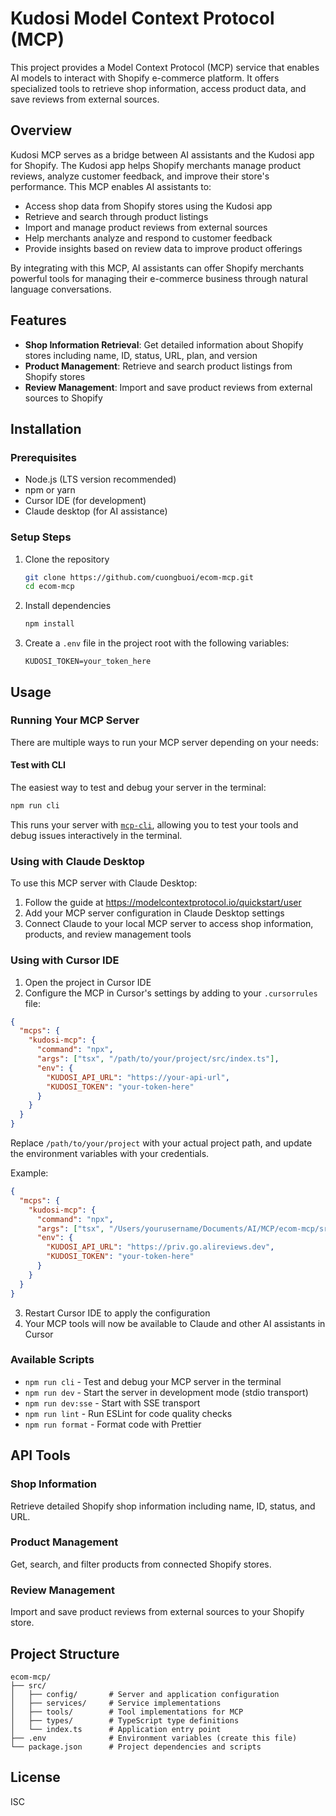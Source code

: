 # Kudosi Model Context Protocol (MCP)

This project provides a Model Context Protocol (MCP) service that enables AI models to interact with Shopify e-commerce platform. It offers specialized tools to retrieve shop information, access product data, and save reviews from external sources.

## Overview

Kudosi MCP serves as a bridge between AI assistants and the Kudosi app for Shopify. The Kudosi app helps Shopify merchants manage product reviews, analyze customer feedback, and improve their store's performance. This MCP enables AI assistants to:

- Access shop data from Shopify stores using the Kudosi app
- Retrieve and search through product listings
- Import and manage product reviews from external sources
- Help merchants analyze and respond to customer feedback
- Provide insights based on review data to improve product offerings

By integrating with this MCP, AI assistants can offer Shopify merchants powerful tools for managing their e-commerce business through natural language conversations.

## Features

- **Shop Information Retrieval**: Get detailed information about Shopify stores including name, ID, status, URL, plan, and version
- **Product Management**: Retrieve and search product listings from Shopify stores
- **Review Management**: Import and save product reviews from external sources to Shopify

## Installation

### Prerequisites

- Node.js (LTS version recommended)
- npm or yarn
- Cursor IDE (for development)
- Claude desktop (for AI assistance)

### Setup Steps

1. Clone the repository

   ```bash
   git clone https://github.com/cuongbuoi/ecom-mcp.git
   cd ecom-mcp
   ```

2. Install dependencies

   ```bash
   npm install
   ```

3. Create a `.env` file in the project root with the following variables:
   ```
   KUDOSI_TOKEN=your_token_here
   ```

## Usage

### Running Your MCP Server

There are multiple ways to run your MCP server depending on your needs:

#### Test with CLI

The easiest way to test and debug your server in the terminal:

```bash
npm run cli
```

This runs your server with [`mcp-cli`](https://github.com/wong2/mcp-cli), allowing you to test your tools and debug issues interactively in the terminal.

### Using with Claude Desktop

To use this MCP server with Claude Desktop:

1. Follow the guide at https://modelcontextprotocol.io/quickstart/user
2. Add your MCP server configuration in Claude Desktop settings
3. Connect Claude to your local MCP server to access shop information, products, and review management tools

### Using with Cursor IDE

1. Open the project in Cursor IDE
2. Configure the MCP in Cursor's settings by adding to your `.cursorrules` file:

```json
{
  "mcps": {
    "kudosi-mcp": {
      "command": "npx",
      "args": ["tsx", "/path/to/your/project/src/index.ts"],
      "env": {
        "KUDOSI_API_URL": "https://your-api-url",
        "KUDOSI_TOKEN": "your-token-here"
      }
    }
  }
}
```

Replace `/path/to/your/project` with your actual project path, and update the environment variables with your credentials.

Example:

```json
{
  "mcps": {
    "kudosi-mcp": {
      "command": "npx",
      "args": ["tsx", "/Users/yourusername/Documents/AI/MCP/ecom-mcp/src/index.ts"],
      "env": {
        "KUDOSI_API_URL": "https://priv.go.alireviews.dev",
        "KUDOSI_TOKEN": "your-token-here"
      }
    }
  }
}
```

3. Restart Cursor IDE to apply the configuration
4. Your MCP tools will now be available to Claude and other AI assistants in Cursor

### Available Scripts

- `npm run cli` - Test and debug your MCP server in the terminal
- `npm run dev` - Start the server in development mode (stdio transport)
- `npm run dev:sse` - Start with SSE transport
- `npm run lint` - Run ESLint for code quality checks
- `npm run format` - Format code with Prettier

## API Tools

### Shop Information

Retrieve detailed Shopify shop information including name, ID, status, and URL.

### Product Management

Get, search, and filter products from connected Shopify stores.

### Review Management

Import and save product reviews from external sources to your Shopify store.

## Project Structure

```
ecom-mcp/
├── src/
│   ├── config/       # Server and application configuration
│   ├── services/     # Service implementations
│   ├── tools/        # Tool implementations for MCP
│   ├── types/        # TypeScript type definitions
│   └── index.ts      # Application entry point
├── .env              # Environment variables (create this file)
└── package.json      # Project dependencies and scripts
```

## License

ISC
